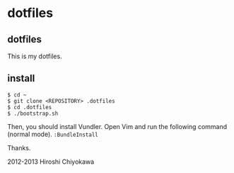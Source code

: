 dotfiles
========

## dotfiles
This is my dotfiles.

## install
```
$ cd ~
$ git clone <REPOSITORY> .dotfiles
$ cd .dotfiles
$ ./bootstrap.sh
```

Then, you should install Vundler.
Open Vim and run the following command (normal mode).
```:BundleInstall```

Thanks.

2012-2013 Hiroshi Chiyokawa
